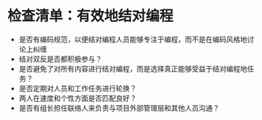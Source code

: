 # 检查清单：有效地结对编程

- 是否有编码规范，以便结对编程人员能够专注于编程，而不是在编码风格地讨论上纠缠
- 结对双反是否都积极参与？
- 是否避免了对所有内容进行结对编程，而是选择真正能够受益于结对编程地任务？
- 是否定期对人员和工作任务进行轮换？
- 两人在速度和个性方面是否匹配良好？
- 是否有组长担任联络人来负责与项目外部管理层和其他人员沟通？